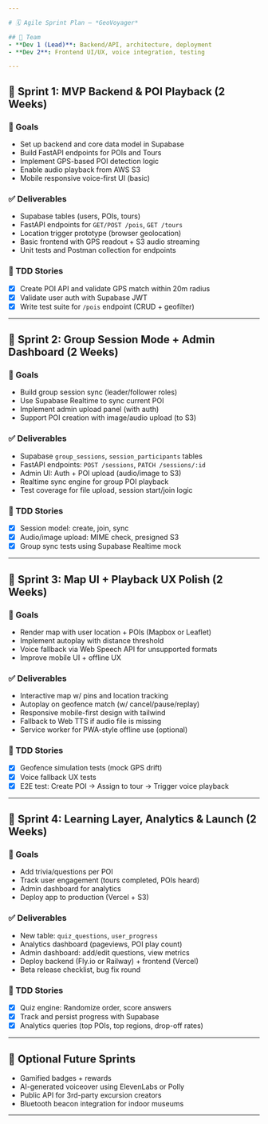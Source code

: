 ```yaml
---

# 🗓️ Agile Sprint Plan – *GeoVoyager*

## 👥 Team
- **Dev 1 (Lead)**: Backend/API, architecture, deployment
- **Dev 2**: Frontend UI/UX, voice integration, testing

---
```


## 🚦 Sprint 1: MVP Backend & POI Playback (2 Weeks)

### 🎯 Goals
- Set up backend and core data model in Supabase
- Build FastAPI endpoints for POIs and Tours
- Implement GPS-based POI detection logic
- Enable audio playback from AWS S3
- Mobile responsive voice-first UI (basic)

### ✅ Deliverables
- Supabase tables (users, POIs, tours)
- FastAPI endpoints for `GET/POST /pois`, `GET /tours`
- Location trigger prototype (browser geolocation)
- Basic frontend with GPS readout + S3 audio streaming
- Unit tests and Postman collection for endpoints

### 🧪 TDD Stories
- [x] Create POI API and validate GPS match within 20m radius
- [x] Validate user auth with Supabase JWT
- [x] Write test suite for `/pois` endpoint (CRUD + geofilter)

---

## 🚦 Sprint 2: Group Session Mode + Admin Dashboard (2 Weeks)

### 🎯 Goals
- Build group session sync (leader/follower roles)
- Use Supabase Realtime to sync current POI
- Implement admin upload panel (with auth)
- Support POI creation with image/audio upload (to S3)

### ✅ Deliverables
- Supabase `group_sessions`, `session_participants` tables
- FastAPI endpoints: `POST /sessions`, `PATCH /sessions/:id`
- Admin UI: Auth + POI upload (audio/image to S3)
- Realtime sync engine for group POI playback
- Test coverage for file upload, session start/join logic

### 🧪 TDD Stories
- [x] Session model: create, join, sync
- [x] Audio/image upload: MIME check, presigned S3
- [x] Group sync tests using Supabase Realtime mock

---

## 🚦 Sprint 3: Map UI + Playback UX Polish (2 Weeks)

### 🎯 Goals
- Render map with user location + POIs (Mapbox or Leaflet)
- Implement autoplay with distance threshold
- Voice fallback via Web Speech API for unsupported formats
- Improve mobile UI + offline UX

### ✅ Deliverables
- Interactive map w/ pins and location tracking
- Autoplay on geofence match (w/ cancel/pause/replay)
- Responsive mobile-first design with tailwind
- Fallback to Web TTS if audio file is missing
- Service worker for PWA-style offline use (optional)

### 🧪 TDD Stories
- [x] Geofence simulation tests (mock GPS drift)
- [x] Voice fallback UX tests
- [x] E2E test: Create POI → Assign to tour → Trigger voice playback

---

## 🚦 Sprint 4: Learning Layer, Analytics & Launch (2 Weeks)

### 🎯 Goals
- Add trivia/questions per POI
- Track user engagement (tours completed, POIs heard)
- Admin dashboard for analytics
- Deploy app to production (Vercel + S3)

### ✅ Deliverables
- New table: `quiz_questions`, `user_progress`
- Analytics dashboard (pageviews, POI play count)
- Admin dashboard: add/edit questions, view metrics
- Deploy backend (Fly.io or Railway) + frontend (Vercel)
- Beta release checklist, bug fix round

### 🧪 TDD Stories
- [x] Quiz engine: Randomize order, score answers
- [x] Track and persist progress with Supabase
- [x] Analytics queries (top POIs, top regions, drop-off rates)

---

## 🧩 Optional Future Sprints

- Gamified badges + rewards
- AI-generated voiceover using ElevenLabs or Polly
- Public API for 3rd-party excursion creators
- Bluetooth beacon integration for indoor museums

---
